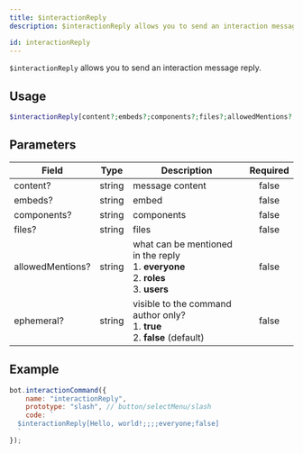 ```yaml
---
title: $interactionReply
description: $interactionReply allows you to send an interaction message reply.

id: interactionReply
---
```


`$interactionReply` allows you to send an interaction message reply.

## Usage

```php
$interactionReply[content?;embeds?;components?;files?;allowedMentions?;ephemeral?]
```

## Parameters

| Field            | Type   | Description                                                                                       | Required |
|------------------|--------|---------------------------------------------------------------------------------------------------|:--------:|
| content?         | string | message content                                                                                   |  false   |
| embeds?          | string | embed                                                                                             |  false   |
| components?      | string | components                                                                                        |  false   |
| files?           | string | files                                                                                             |  false   |
| allowedMentions? | string | what can be mentioned in the reply <br /> 1. **everyone** <br /> 2. **roles** <br /> 3. **users** |  false   |
| ephemeral?       | string | visible to the command author only? <br /> 1. **true** <br /> 2. **false** (default)              |  false   |

## Example

```javascript
bot.interactionCommand({
    name: "interactionReply",
    prototype: "slash", // button/selectMenu/slash
    code: `
  $interactionReply[Hello, world!;;;;everyone;false]
  `
});
```
